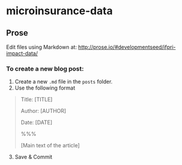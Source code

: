 microinsurance-data
===================


## Prose

Edit files using Markdown at: http://prose.io/#developmentseed/ifpri-impact-data/

### To create a new blog post:

1. Create a new `.md` file in the `posts` folder.
2. Use the following format
> Title: [TITLE]
>
> Author: [AUTHOR]
>
> Date: [DATE]
>
> %%%
>
> [Main text of the article]
   
3. Save & Commit


